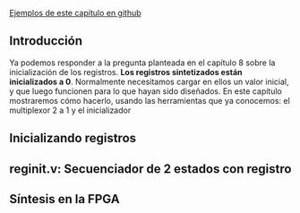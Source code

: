[Ejemplos de este capítulo en github](https://github.com/Obijuan/open-fpga-verilog-tutorial/tree/master/tutorial/T13-reg-init)

## Introducción
Ya podemos responder a la pregunta planteada en el capítulo 8 sobre la inicialización de los registros. **Los registros sintetizados están inicializados a 0**. Normalmente necesitamos cargar en ellos un valor inicial, y que luego funcionen para lo que hayan sido diseñados. En este capítulo mostraremos cómo hacerlo, usando las herramientas que ya conocemos: el multiplexor 2 a 1 y el inicializador

## Inicializando registros

## reginit.v: Secuenciador de 2 estados con registro

## Síntesis en la FPGA